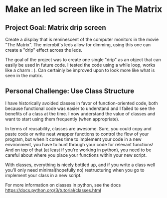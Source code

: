 # Make an led screen like in The Matrix

## Project Goal: Matrix drip screen

Create a display that is reminescent of the computer monitors in the movie "The Matrix".  The microbit's leds allow for dimming, using this one can create a "drip" effect across the leds. 

The goal of the project was to create one single "drip" as an object that can easily be used in future code.  I tested the code using a while loop, works like a charm : ).  Can certainly be improved upon to look more like what is seen in the matrix.

## Personal Challenge: Use Class Structure

I have historically avoided classes in favor of function-oriented code, both because functional code was easier to understand and I failed to see the benefits of a class at the time.  I now understand the value of classes and want to start using them frequently (when appropriate).

In terms of reusability, classes are awesome.  Sure, you could copy and paste code or write neat wrapper functions to control the flow of your program, but when it comes time to implement your code in a new environment, you have to hunt through your code for relevant functions!  And on top of that (at least if you're working in python), you need to be careful about where you place your functions within your new script.  

With classes, everything is nicely bottled up, and if you write a class well you'll only need minimal(hopefully no) restructuring when you go to implement your class in a new script.

For more information on classes in python, see the docs https://docs.python.org/3/tutorial/classes.html
